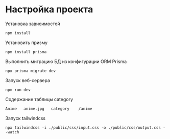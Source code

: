# Настройка проекта

Установка зависимостей

    npm install

Установить призму

    npm install prisma

Выполнить миграцию БД из конфигурации ORM Prisma

    npx prisma migrate dev

Запуск веб-сервера

    npm run dev

Содержание таблицы category

    Anime   anime.jpg   category    /anime
    
Запуск tailwindcss

    npx tailwindcss -i ./public/css/input.css -o ./public/css/output.css --watch